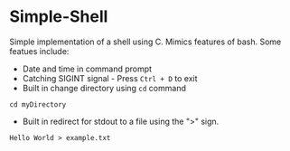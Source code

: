# Simple-Shell

Simple implementation of a shell using C. Mimics features of bash.
Some featues include:

- Date and time in command prompt
- Catching SIGINT signal - Press `Ctrl + D` to exit
- Built in change directory using `cd` command
```
cd myDirectory
```
- Built in redirect for stdout to a file using the ">" sign.
```
Hello World > example.txt
```
